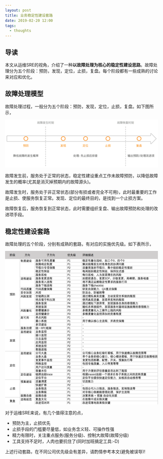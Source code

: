 ```yaml
---
layout: post
title: 业务稳定性建设套路
date: 2019-02-20 12:00
tags:
  - thoughts
---
```


## 导读
本文从运维SRE的视角，介绍了一种**以故障处理为核心的稳定性建设思路**。故障处理分为五个阶段：预防，发现，定位，止损，复盘。每个阶段都有一些成熟的讨论来对应和优化。


## 故障处理模型
故障处理过程，一般分为五个阶段：预防，发现，定位，止损，复盘。如下图所示，

![page.png](https://raw.githubusercontent.com/niean/niean.github.io/master/images/20190220/timeline.png)

故障发生前，服务处于正常的状态，稳定性建设重点工作未故障预防，以降低故障发生的概率(尤其是消灭掉预期内的故障源头)。

故障发生时，服务处于非正常状态(部分有损或者完全不可用)，此时最重要的工作是止损、使服务恢复正常。发现、定位的最终目的，是找到一个止损方案。

故障恢复后，服务恢复到正常状态，此时需要组织复盘、输出故障预防和处理的改进项手段。


## 稳定性建设套路
故障处理的五个阶段，分别有成熟的套路，有对应的实施优先级。如下表所示，

![page.png](https://raw.githubusercontent.com/niean/niean.github.io/master/images/20190220/actions.png)

对于运维SRE来说，有几个值得注意的点，

- 预防为主，止损优先
- 止损手段的门槛要尽量低，如业务含义轻、可操作性强
- 精力有限时，关注重点服务(服务分级)、控制大故障(故障分级)
- 工具支持不足时，人肉也要抗住了(同时加班搞定工具:-D)

上述行动套路，在不同公司优先级会有差异，请酌情参考本文(避免被误导)!

